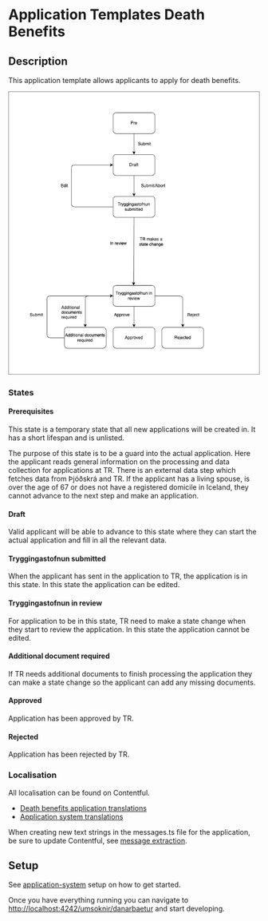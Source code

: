 # Application Templates Death Benefits

## Description

This application template allows applicants to apply for death benefits.

![Death Benefits flow chart](./src/assets/death-benefits-flow-chart.png)

### States

#### Prerequisites

This state is a temporary state that all new applications will be created in. It has a short lifespan and is unlisted.

The purpose of this state is to be a guard into the actual application. Here the applicant reads general information on the processing and data collection for applications at TR. There is an external data step which fetches data from Þjóðskrá and TR. If the applicant has a living spouse, is over the age of 67 or does not have a registered domicile in Iceland, they cannot advance to the next step and make an application.

#### Draft

Valid applicant will be able to advance to this state where they can start the actual application and fill in all the relevant data.

#### Tryggingastofnun submitted

When the applicant has sent in the application to TR, the application is in this state. In this state the application can be edited.

#### Tryggingastofnun in review

For application to be in this state, TR need to make a state change when they start to review the application. In this state the application cannot be edited.

#### Additional document required

If TR needs additional documents to finish processing the application they can make a state change so the applicant can add any missing documents.

#### Approved

Application has been approved by TR.

#### Rejected

Application has been rejected by TR.

### Localisation

All localisation can be found on Contentful.

- [Death benefits application translations](https://app.contentful.com/spaces/8k0h54kbe6bj/entries/db.application)
- [Application system translations](https://app.contentful.com/spaces/8k0h54kbe6bj/entries/application.system)

When creating new text strings in the messages.ts file for the application, be sure to update Contentful, see [message extraction](../../../../localization/README.md#message-extraction).

## Setup

See [application-system](../../../../../apps/application-system/README.md) setup on how to get started.

Once you have everything running you can navigate to [http://localhost:4242/umsoknir/danarbaetur](http://localhost:4242/umsoknir/danarbaetur) and start developing.
